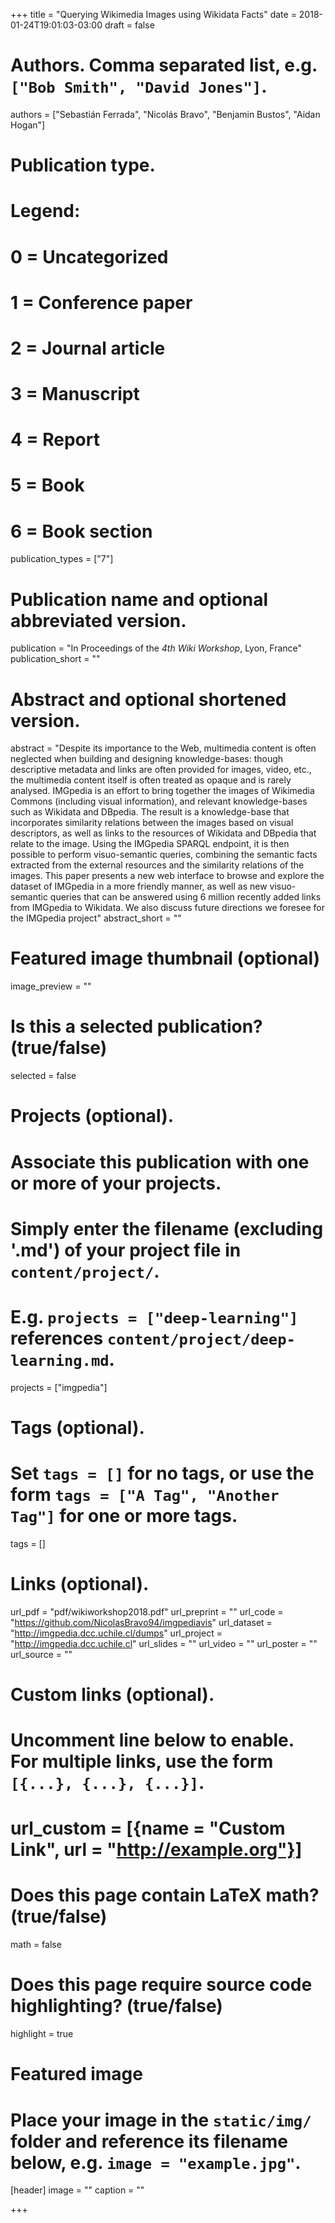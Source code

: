 +++
title = "Querying Wikimedia Images using Wikidata Facts"
date = 2018-01-24T19:01:03-03:00
draft = false

# Authors. Comma separated list, e.g. `["Bob Smith", "David Jones"]`.
authors = ["Sebastián Ferrada", "Nicolás Bravo", "Benjamin Bustos", "Aidan Hogan"]

# Publication type.
# Legend:
# 0 = Uncategorized
# 1 = Conference paper
# 2 = Journal article
# 3 = Manuscript
# 4 = Report
# 5 = Book
# 6 = Book section
publication_types = ["7"]

# Publication name and optional abbreviated version.
publication = "In Proceedings of the *4th Wiki Workshop*, Lyon, France"
publication_short = ""

# Abstract and optional shortened version.
abstract = "Despite its importance to the Web, multimedia content is often neglected when building and designing knowledge-bases: though descriptive metadata and links are often provided for images, video, etc., the multimedia content itself is often treated as opaque and is rarely analysed. IMGpedia is an effort to bring together the images of Wikimedia Commons (including visual information), and relevant knowledge-bases such as Wikidata and DBpedia. The result is a knowledge-base that incorporates similarity relations between the images based on visual descriptors, as well as links to the resources of Wikidata and DBpedia that relate to the image. Using the IMGpedia SPARQL endpoint, it is then possible to perform visuo-semantic queries, combining the semantic facts extracted from the external resources and the similarity relations of the images. This paper presents a new web interface to browse and explore the dataset of IMGpedia in a more friendly manner, as well as new visuo-semantic queries that can be answered using 6 million recently added links from IMGpedia to Wikidata. We also discuss future directions we foresee for the IMGpedia project"
abstract_short = ""

# Featured image thumbnail (optional)
image_preview = ""

# Is this a selected publication? (true/false)
selected = false

# Projects (optional).
#   Associate this publication with one or more of your projects.
#   Simply enter the filename (excluding '.md') of your project file in `content/project/`.
#   E.g. `projects = ["deep-learning"]` references `content/project/deep-learning.md`.
projects = ["imgpedia"]

# Tags (optional).
#   Set `tags = []` for no tags, or use the form `tags = ["A Tag", "Another Tag"]` for one or more tags.
tags = []

# Links (optional).
url_pdf = "pdf/wikiworkshop2018.pdf"
url_preprint = ""
url_code = "https://github.com/NicolasBravo94/imgpediavis"
url_dataset = "http://imgpedia.dcc.uchile.cl/dumps"
url_project = "http://imgpedia.dcc.uchile.cl"
url_slides = ""
url_video = ""
url_poster = ""
url_source = ""

# Custom links (optional).
#   Uncomment line below to enable. For multiple links, use the form `[{...}, {...}, {...}]`.
# url_custom = [{name = "Custom Link", url = "http://example.org"}]

# Does this page contain LaTeX math? (true/false)
math = false

# Does this page require source code highlighting? (true/false)
highlight = true

# Featured image
# Place your image in the `static/img/` folder and reference its filename below, e.g. `image = "example.jpg"`.
[header]
image = ""
caption = ""

+++
